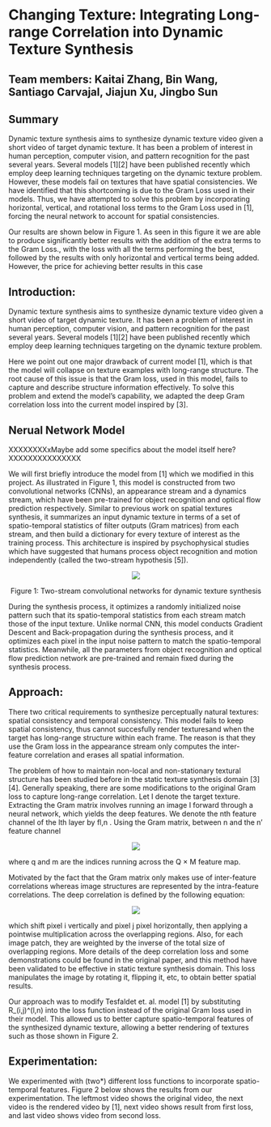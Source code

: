 # Changing Texture: Integrating Long-range Correlation into Dynamic Texture Synthesis

## Team members: Kaitai Zhang, Bin Wang, Santiago Carvajal, Jiajun Xu, Jingbo Sun

## Summary

Dynamic texture synthesis aims to synthesize dynamic texture video given a short video of target dynamic texture. It has been a problem of interest in human perception, computer vision, and pattern recognition for the past several years. Several models [1][2] have been published recently which employ deep learning techniques targeting on the dynamic texture problem. However, these models fail on textures that have spatial consistencies. We have identified that this shortcoming is due to the Gram Loss used in their models. Thus, we have attempted to solve this problem by incorporating horizontal, vertical, and rotational loss terms to the Gram Loss used in [1], forcing the neural network to account for spatial consistencies.

Our results are shown below in Figure 1. As seen in this figure it we are able to produce significantly better results with the addition of the extra terms to the Gram Loss., with the loss with all the terms performing the best, followed by the results with only horizontal and vertical terms being added. However, the price for achieving better results in this case

## Introduction:

Dynamic texture synthesis aims to synthesize dynamic texture video given a short video of target dynamic texture. It has been a problem of interest in human perception, computer vision, and pattern recognition for the past several years. Several models [1][2] have been published recently which employ deep learning techniques targeting on the dynamic texture problem.

Here we point out one major drawback of current model [1], which is that the model will collapse on texture examples with long-range structure. The root cause of this issue is that the Gram loss, used in this model, fails to capture and describe structure information effectively. To solve this problem and extend the model’s capability, we adapted the deep Gram correlation loss into the current model inspired by [3].

## Nerual Network Model

XXXXXXXXxMaybe add some specifics about the model itself here?XXXXXXXXXXXXXXX

We will first briefly introduce the model from [1] which we modified in this project. As illustrated in Figure 1, this model is constructed from two convolutional networks (CNNs), an appearance stream and a dynamics stream, which have been pre-trained for object recognition and optical flow prediction respectively. Similar to previous work on spatial textures synthesis, it summarizes an input dynamic texture in terms of a set of spatio-temporal statistics of filter outputs (Gram matrices) from each stream, and then build a dictionary for every texture of interest as the training process. This architecture is inspired by psychophysical studies which have suggested that humans process object recognition and motion independently (called the two-stream hypothesis [5]).

<p align="center">
  <img src="https://user-images.githubusercontent.com/35282488/56317720-45ced800-6112-11e9-85bc-1cfeea11d634.png">
</p>
<p align="center">
  Figure 1: Two-stream convolutional networks for dynamic texture synthesis
</p>

During the synthesis process, it optimizes a randomly initialized noise pattern such that its spatio-temporal statistics from each stream match those of the input texture. Unlike normal CNN, this model conducts Gradient Descent and Back-propagation during the synthesis process, and it optimizes each pixel in the input noise pattern to match the spatio-temporal statistics. Meanwhile, all the parameters from object recognition and optical flow prediction network are pre-trained and remain fixed during the synthesis process.

## Approach:

There two critical requirements to synthesize perceptually natural textures: spatial consistency and temporal consistency. This model fails to keep spatial consistency, thus cannot succesfully render texturesand when the target has long-range structure within each frame. The reason is that they use the Gram loss in the appearance stream only computes the inter-feature correlation and erases all spatial information.

The problem of how to maintain non-local and non-stationary textural structure has been studied before in the static texture synthesis domain [3][4]. Generally speaking, there are some modifications to the original Gram loss to capture long-range correlation.
Let I denote the target texture. Extracting the Gram matrix involves running an image I forward through a neural network, which yields the deep features. We denote the nth feature channel of the lth layer by fl,n . Using the Gram matrix, between n and the n’ feature channel

<p align="center">
  <img src="https://user-images.githubusercontent.com/35282488/56315962-fbe3f300-610d-11e9-974a-aeae6bb0755a.png">
 </p>

where q and m are the indices running across the Q × M feature map.

Motivated by the fact that the Gram matrix only makes use of inter-feature correlations whereas image structures are represented by the intra-feature correlations. The deep correlation is defined by the following equation:

<p align="center">
  <img src="https://user-images.githubusercontent.com/35282488/56317466-af9ab200-6111-11e9-84b4-7883ac388e53.png">
 </p>
 
which shift pixel i vertically and pixel j pixel horizontally, then applying a pointwise multiplication across the overlapping regions. Also, for each image patch, they are weighted by the inverse of the total size of overlapping regions. More details of the deep correlation loss and some demonstrations could be found in the original paper, and this method have been validated to be effective in static texture synthesis domain. This loss manipulates the image by rotating it, flipping it, etc, to obtain better spatial results.

Our approach was to modify Tesfaldet et. al. model [1] by substituting R_(i,j)^(l,n) into the loss function instead of the original Gram loss used in their model. This allowed us to better capture spatio-temporal features of the synthesized dynamic texture, allowing a better rendering of textures such as those shown in Figure 2. 

## Experimentation:

We experimented with (two*) different loss functions to incorporate spatio-temporal features. Figure 2 below shows the results from our experimentation. The leftmost video shows the original video, the next video is the rendered video by [1], next video shows result from first loss, and last video shows video from second loss.
